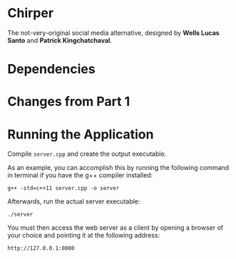 # Chirper

The not-very-original social media alternative, designed by **Wells Lucas Santo** and **Patrick Kingchatchaval**.

# Dependencies

# Changes from Part 1

# Running the Application

Compile `server.cpp` and create the output executable.

As an example, you can accomplish this by running the following command in terminal if you have the g++ compiler installed:

`g++ -std=c++11 server.cpp -o server`

Afterwards, run the actual server executable:

`./server`

You must then access the web server as a client by opening a browser of your choice and pointing it at the following address:

`http://127.0.0.1:8000`
